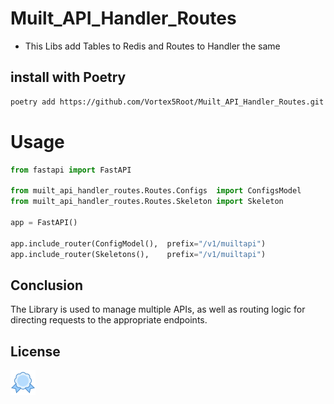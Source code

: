 # Muilt_API_Handler_Routes

- This Libs add Tables to Redis and Routes to Handler the same 
## install with Poetry

```bash
poetry add https://github.com/Vortex5Root/Muilt_API_Handler_Routes.git
```

# Usage

```python
from fastapi import FastAPI

from muilt_api_handler_routes.Routes.Configs  import ConfigsModel
from muilt_api_handler_routes.Routes.Skeleton import Skeleton

app = FastAPI()

app.include_router(ConfigModel(),  prefix="/v1/muiltapi")
app.include_router(Skeletons(),    prefix="/v1/muiltapi")
```


## Conclusion
The Library is used to manage multiple APIs, as well as routing logic for directing requests to the appropriate endpoints.

## License
[![MIT](icons/license40.png)](https://choosealicense.com/licenses/mit/)
